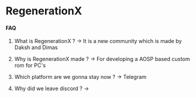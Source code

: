 # RegenerationX

#### FAQ
1) What is RegenerationX ?
-> It is a new community which is made by Daksh and Dimas

2) Why is RegenerationX made ?
-> For developing a AOSP based custom rom for PC's

3) Which platform are we gonna stay now ?
-> Telegram

4) Why did we leave discord ?
->
